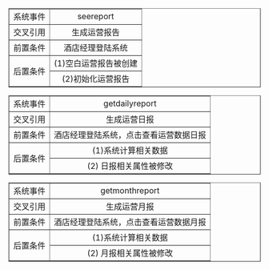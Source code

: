 <head>
<style>
td
{text-align:center}
th
{text-align:center}
</style>
</head>
<table border= "1px" >
    <tr>
        <td colspan="1">系统事件</td>
        <td colspan="1">seereport</td>
    </tr>
    <tr>
        <td colspan="1">交叉引用</td>
        <td colspan="1">生成运营报告</td>
    </tr>
    <tr>
        <td rowspan="1">前置条件</td>
        <td colspan="1">酒店经理登陆系统          </td>
    </tr>
    <tr>
        <td rowspan="2">后置条件</td>
        <td colspan="1">(1)空白运营报告被创建</td>
    </tr>
    <tr>
       <td colspan="1">(2)初始化运营报告</td>
    </tr>
</table>



<head>
<style>
td
{text-align:center}
th
{text-align:center}
</style>
</head>
<table border= "1px" >
    <tr>
        <td colspan="1">系统事件</td>
        <td colspan="1">getdailyreport</td>
    </tr>
    <tr>
        <td colspan="1">交叉引用</td>
        <td colspan="1">生成运营日报</td>
    </tr>
    <tr>
        <td rowspan="1">前置条件</td>
        <td colspan="1">酒店经理登陆系统，点击查看运营数据日报</td>
    </tr>
    <tr>
        <td rowspan="2">后置条件</td>
        <td colspan="1">(1)系统计算相关数据</td>
    </tr>
    <tr>
       <td colspan="1">(2) 日报相关属性被修改</td>
    </tr>
</table>


<head>
<style>
td
{text-align:center}
th
{text-align:center}
</style>
</head>
<table border= "1px" >
    <tr>
        <td colspan="1">系统事件</td>
        <td colspan="1">getmonthreport</td>
    </tr>
    <tr>
        <td colspan="1">交叉引用</td>
        <td colspan="1">生成运营月报</td>
    </tr>
    <tr>
        <td rowspan="1">前置条件</td>
        <td colspan="1">酒店经理登陆系统，点击查看运营数据月报</td>
    </tr>
    <tr>
        <td rowspan="2">后置条件</td>
        <td colspan="1">(1)系统计算相关数据</td>
    </tr>
    <tr>
       <td colspan="1">(2) 月报相关属性被修改</td>
    </tr>
</table>




